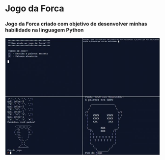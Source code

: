 # Jogo da Forca

### Jogo da Forca criado com objetivo de desenvolver minhas habilidade na linguagem Python
![alt text](https://github.com/Vitorrrocha/Jogo-da-Forca/blob/master/tela.JPG?raw=true)
